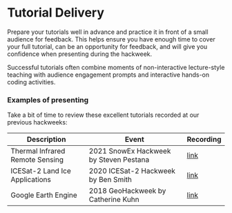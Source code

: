 # Tutorial Delivery



Prepare your tutorials well in advance and practice it in front of a small audience for feedback. This helps ensure you have enough time to cover your full tutorial, can be an opportunity for feedback, and will give you confidence when presenting during the hackweek.

Successful tutorials often combine moments of non-interactive lecture-style teaching with audience engagement prompts and interactive hands-on coding activities.

### Examples of presenting
Take a bit of time to review these excellent tutorials recorded at our previous hackweeks:

| Description | Event | Recording |
| - | - | - |
| Thermal Infrared Remote Sensing | 2021 SnowEx Hackweek by Steven Pestana | [link](https://www.youtube.com/watch?v=dkI0pVYclt0) |
| ICESat-2 Land Ice Applications | 2020 ICESat-2 Hackweek by Ben Smith | [link](https://www.youtube.com/watch?v=qtkVd2xc-U8) |
| Google Earth Engine | 2018 GeoHackweek by Catherine Kuhn | [link](https://www.youtube.com/watch?v=VMJ1ZO48cwU) |
